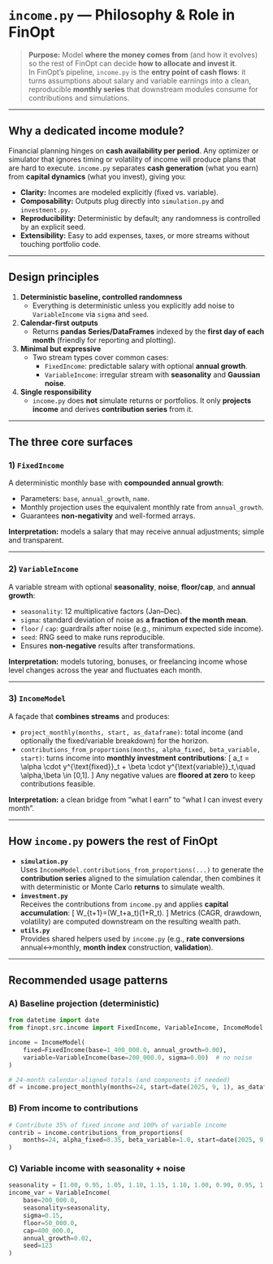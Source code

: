 # `income.py` — Philosophy & Role in FinOpt

> **Purpose:** Model **where the money comes from** (and how it evolves) so the rest of FinOpt can decide **how to allocate and invest it**.  
> In FinOpt’s pipeline, `income.py` is the **entry point of cash flows**: it turns assumptions about salary and variable earnings into a clean, reproducible **monthly series** that downstream modules consume for contributions and simulations.

---

## Why a dedicated income module?

Financial planning hinges on **cash availability per period**. Any optimizer or simulator that ignores timing or volatility of income will produce plans that are hard to execute. `income.py` separates **cash generation** (what you earn) from **capital dynamics** (what you invest), giving you:

- **Clarity:** Incomes are modeled explicitly (fixed vs. variable).  
- **Composability:** Outputs plug directly into `simulation.py` and `investment.py`.  
- **Reproducibility:** Deterministic by default; any randomness is controlled by an explicit seed.  
- **Extensibility:** Easy to add expenses, taxes, or more streams without touching portfolio code.

---

## Design principles

1. **Deterministic baseline, controlled randomness**
   - Everything is deterministic unless you explicitly add noise to `VariableIncome` via `sigma` and `seed`.
2. **Calendar-first outputs**
   - Returns **pandas Series/DataFrames** indexed by the **first day of each month** (friendly for reporting and plotting).
3. **Minimal but expressive**
   - Two stream types cover common cases:
     - `FixedIncome`: predictable salary with optional **annual growth**.
     - `VariableIncome`: irregular stream with **seasonality** and **Gaussian noise**.
4. **Single responsibility**
   - `income.py` does **not** simulate returns or portfolios. It only **projects income** and derives **contribution series** from it.

---

## The three core surfaces

### 1) `FixedIncome`
A deterministic monthly base with **compounded annual growth**:
- Parameters: `base`, `annual_growth`, `name`.
- Monthly projection uses the equivalent monthly rate from `annual_growth`.
- Guarantees **non-negativity** and well-formed arrays.

**Interpretation:** models a salary that may receive annual adjustments; simple and transparent.

---

### 2) `VariableIncome`
A variable stream with optional **seasonality**, **noise**, **floor/cap**, and **annual growth**:
- `seasonality`: 12 multiplicative factors (Jan–Dec).
- `sigma`: standard deviation of noise as **a fraction of the month mean**.
- `floor` / `cap`: guardrails after noise (e.g., minimum expected side income).
- `seed`: RNG seed to make runs reproducible.
- Ensures **non-negative** results after transformations.

**Interpretation:** models tutoring, bonuses, or freelancing income whose level changes across the year and fluctuates each month.

---

### 3) `IncomeModel`
A façade that **combines streams** and produces:
- `project_monthly(months, start, as_dataframe)`: total income (and optionally the fixed/variable breakdown) for the horizon.
- `contributions_from_proportions(months, alpha_fixed, beta_variable, start)`: turns income into **monthly investment contributions**:
  \[
  a_t = \alpha \cdot y^{\text{fixed}}_t + \beta \cdot y^{\text{variable}}_t,\quad \alpha,\beta \in [0,1].
  \]
  Any negative values are **floored at zero** to keep contributions feasible.

**Interpretation:** a clean bridge from “what I earn” to “what I can invest every month”.

---

## How `income.py` powers the rest of FinOpt

- **`simulation.py`**  
  Uses `IncomeModel.contributions_from_proportions(...)` to generate the **contribution series** aligned to the simulation calendar, then combines it with deterministic or Monte Carlo **returns** to simulate wealth.
- **`investment.py`**  
  Receives the contributions from `income.py` and applies **capital accumulation**:
  \[
  W_{t+1}=(W_t+a_t)(1+R_t).
  \]
  Metrics (CAGR, drawdown, volatility) are computed downstream on the resulting wealth path.
- **`utils.py`**  
  Provides shared helpers used by `income.py` (e.g., **rate conversions** annual↔monthly, **month index** construction, **validation**).

---

## Recommended usage patterns

### A) Baseline projection (deterministic)
```python
from datetime import date
from finopt.src.income import FixedIncome, VariableIncome, IncomeModel

income = IncomeModel(
    fixed=FixedIncome(base=1_400_000.0, annual_growth=0.00),
    variable=VariableIncome(base=200_000.0, sigma=0.00)  # no noise
)

# 24-month calendar-aligned totals (and components if needed)
df = income.project_monthly(months=24, start=date(2025, 9, 1), as_dataframe=True)
```

### B) From income to contributions
```python
# Contribute 35% of fixed income and 100% of variable income
contrib = income.contributions_from_proportions(
    months=24, alpha_fixed=0.35, beta_variable=1.0, start=date(2025, 9, 1)
)
```

### C) Variable income with seasonality + noise
```python
seasonality = [1.00, 0.95, 1.05, 1.10, 1.15, 1.10, 1.00, 0.90, 0.95, 1.05, 1.10, 1.20]
income_var = VariableIncome(
    base=200_000.0,
    seasonality=seasonality,
    sigma=0.15,
    floor=50_000.0,
    cap=400_000.0,
    annual_growth=0.02,
    seed=123
)
```